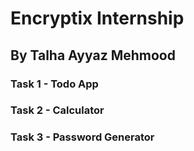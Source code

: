 # Encryptix Internship

## By Talha Ayyaz Mehmood

### Task 1 - Todo App

### Task 2 - Calculator

### Task 3 - Password  Generator
